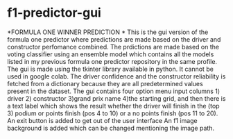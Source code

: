 # f1-predictor-gui
*FORMULA ONE WINNER PREDICTION * 
This is the gui version of the formula one predictor where predictions are made based on the driver and constructor perfomance combined.
The prdictions are made based on the voting classifier using an ensemble model which contains all the models listed in my previous formula one predictor repository in the same profile.
The gui is made using the tkinter library available in python.
It cannot be used in google colab.
The driver confidence and the constructor reliability is fetched from a dictionary because they are all predetermined values present in the dataset.
The gui contains four option menu input columns 1) driver 2) constructor 3)grand prix name 4)the starting grid,
and then there is a text label which shows the result whether the driver will finish in the (top 3) podium or points finish (pos 4 to 10) or a no points finish (pos 11 to 20).
An exit button is added to get out of the user interface
An f1 image background is added which can be changed mentioning the image path.
